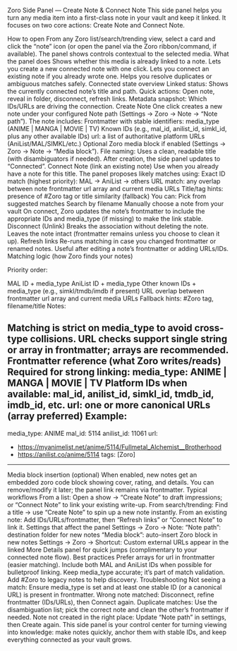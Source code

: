 Zoro Side Panel — Create Note & Connect Note
This side panel helps you turn any media item into a first-class note in your vault and keep it linked. It focuses on two core actions: Create Note and Connect Note.

How to open
From any Zoro list/search/trending view, select a card and click the “note” icon (or open the panel via the Zoro ribbon/command, if available).
The panel shows controls contextual to the selected media.
What the panel does
Shows whether this media is already linked to a note.
Lets you create a new connected note with one click.
Lets you connect an existing note if you already wrote one.
Helps you resolve duplicates or ambiguous matches safely.
Connected state overview
Linked status: Shows the currently connected note’s title and path.
Quick actions: Open note, reveal in folder, disconnect, refresh links.
Metadata snapshot: Which IDs/URLs are driving the connection.
Create Note
One click creates a new note under your configured Note path (Settings → Zoro → Note → “Note path”).
The note includes:
Frontmatter with stable identifiers:
media_type (ANIME | MANGA | MOVIE | TV)
Known IDs (e.g., mal_id, anilist_id, simkl_id, plus any other available IDs)
url: a list of authoritative platform URLs (AniList/MAL/SIMKL/etc.)
Optional Zoro media block if enabled (Settings → Zoro → Note → “Media block”).
File naming: Uses a clean, readable title (with disambiguators if needed).
After creation, the side panel updates to “Connected”.
Connect Note (link an existing note)
Use when you already have a note for this title.
The panel proposes likely matches using:
Exact ID match (highest priority): MAL → AniList → others
URL match: any overlap between note frontmatter url array and current media URLs
Title/tag hints: presence of #Zoro tag or title similarity (fallback)
You can:
Pick from suggested matches
Search by filename
Manually choose a note from your vault
On connect, Zoro updates the note’s frontmatter to include the appropriate IDs and media_type (if missing) to make the link stable.
Disconnect (Unlink)
Breaks the association without deleting the note.
Leaves the note intact (frontmatter remains unless you choose to clean it up).
Refresh links
Re-runs matching in case you changed frontmatter or renamed notes.
Useful after editing a note’s frontmatter or adding URLs/IDs.
Matching logic (how Zoro finds your notes)


Priority order:

MAL ID + media_type
AniList ID + media_type
Other known IDs + media_type (e.g., simkl/tmdb/imdb if present)
URL overlap between frontmatter url array and current media URLs
Fallback hints: #Zoro tag, filename/title
Notes:

Matching is strict on media_type to avoid cross-type collisions.
URL checks support single string or array in frontmatter; arrays are recommended.
Frontmatter reference (what Zoro writes/reads)
Required for strong linking:
media_type: ANIME | MANGA | MOVIE | TV
Platform IDs when available: mal_id, anilist_id, simkl_id, tmdb_id, imdb_id, etc.
url: one or more canonical URLs (array preferred)
Example:
---
media_type: ANIME
mal_id: 5114
anilist_id: 11061
url:
  - https://myanimelist.net/anime/5114/Fullmetal_Alchemist__Brotherhood
  - https://anilist.co/anime/5114
tags: [Zoro]
---
Media block insertion (optional)
When enabled, new notes get an embedded zoro code block showing cover, rating, and details.
You can remove/modify it later; the panel link remains via frontmatter.
Typical workflows
From a list: Open a show → “Create Note” to draft impressions; or “Connect Note” to link your existing write-up.
From search/trending: Find a title → use “Create Note” to spin up a new note instantly.
From an existing note: Add IDs/URLs/frontmatter, then “Refresh links” or “Connect Note” to link it.
Settings that affect the panel
Settings → Zoro → Note:
“Note path”: destination folder for new notes
“Media block”: auto-insert Zoro block in new notes
Settings → Zoro → Shortcut:
Custom external URLs appear in the linked More Details panel for quick jumps (complimentary to your connected note flow).
Best practices
Prefer arrays for url in frontmatter (easier matching).
Include both MAL and AniList IDs when possible for bulletproof linking.
Keep media_type accurate; it’s part of match validation.
Add #Zoro to legacy notes to help discovery.
Troubleshooting
Not seeing a match: Ensure media_type is set and at least one stable ID (or a canonical URL) is present in frontmatter.
Wrong note matched: Disconnect, refine frontmatter (IDs/URLs), then Connect again.
Duplicate matches: Use the disambiguation list; pick the correct note and clean the other’s frontmatter if needed.
Note not created in the right place: Update “Note path” in settings, then Create again.
This side panel is your control center for turning viewing into knowledge: make notes quickly, anchor them with stable IDs, and keep everything connected as your vault grows.